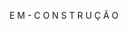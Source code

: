 E M  -  C O N S T R U Ç Ã O

<div align="center">
<img src="https://www.canva.com/design/DAEzHnJi_Jk/J12q-8tA3c83kNQTl4BwuQ/view?utm_content=DAEzHnJi_Jk&utm_campaign=designshare&utm_medium=link&utm_source=publishsharelink" width="0px" />
</div>
